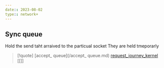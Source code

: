 ```yaml
---
date:: 2023-08-02
type:: network+
---
```

## Sync queue 
Hold the send taht arraived to the particual socket 
They are held tmeporarly 

>[!quote] [accept_ queue](/accept_ queue.md) [request_journey_kernel](/request_journey_kernel.md) [[]]